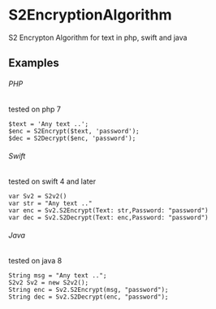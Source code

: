 # S2EncryptionAlgorithm
S2 Encrypton Algorithm for text in php, swift and java

## Examples

###### PHP

tested on php 7

```
$text = 'Any text ..';
$enc = S2Encrypt($text, 'password');
$dec = S2Decrypt($enc, 'password');
```

###### Swift

tested on swift 4 and later

```
var Sv2 = S2v2()
var str = "Any text .."
var enc = Sv2.S2Encrypt(Text: str,Password: "password")
var dec = Sv2.S2Decrypt(Text: enc,Password: "password")
```

###### Java

tested on java 8

```
String msg = "Any text ..";
S2v2 Sv2 = new S2v2();
String enc = Sv2.S2Encrypt(msg, "password");
String dec = Sv2.S2Decrypt(enc, "password");
```

